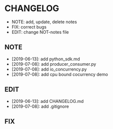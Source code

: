 # CHANGELOG

  - NOTE: add, update, delete notes
  - FIX: correct bugs
  - EDIT: change NOT-notes file

## NOTE

 - [2019-06-13]: add python_sdk.md
 - [2019-07-08]: add producer_consumer.py
 - [2019-07-08]: add io_concurrency.py
 - [2019-07-08]: add cpu bound cocurrency demo


## EDIT

 - [2019-06-13]: add CHANGELOG.md
 - [2019-07-08]: add .gitignore
## FIX
